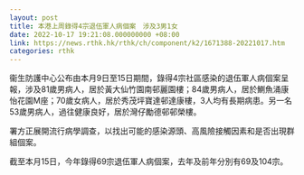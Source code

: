 ```yaml
---
layout: post
title: 本港上周錄得4宗退伍軍人病個案　涉及3男1女
date: 2022-10-17 19:21:08.000000000 +08:00
link: https://news.rthk.hk/rthk/ch/component/k2/1671388-20221017.htm
categories: rthk
---
```


衞生防護中心公布由本月9日至15日期間，錄得4宗社區感染的退伍軍人病個案呈報，涉及81歲男病人，居於黃大仙竹園南邨麗園樓；84歲男病人，居於鰂魚涌康怡花園M座；70歲女病人，居於秀茂坪寶達邨達康樓，3人均有長期病患。另一名53歲男病人，過往健康良好，居於灣仔勵德邨邨榮樓。

署方正展開流行病學調查，以找出可能的感染源頭、高風險接觸因素和是否出現群組個案。

截至本月15日，今年錄得69宗退伍軍人病個案，去年及前年分別有69及104宗。
